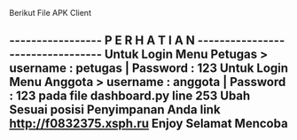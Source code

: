 Berikut File APK Client

----------------- P E R H A T I A N ---------------------------------
 Untuk Login Menu Petugas > username : petugas | Password : 123 
 Untuk Login Menu Anggota > username : anggota | Password : 123 
 pada file dashboard.py line 253 Ubah Sesuai posisi Penyimpanan Anda
 link http://f0832375.xsph.ru
 Enjoy Selamat Mencoba
---------------------------------------------------------------------
